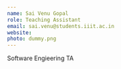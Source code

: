 ```yaml
---
name: Sai Venu Gopal
role: Teaching Assistant
email: sai.venu@students.iiit.ac.in
website:
photo: dummy.png
---
```


Software Engieering TA
